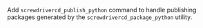 Add `screwdrivercd_publish_python` command to handle publishing packages generated by the 
`screwdrivercd_package_python` utility.
